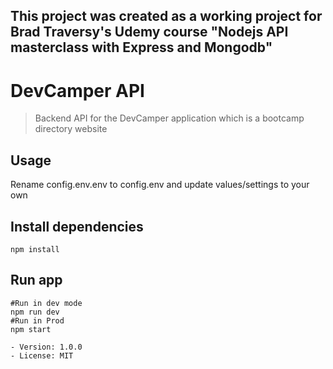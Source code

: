 ## This project was created as a working project for Brad Traversy's Udemy course "Nodejs API masterclass with Express and Mongodb"

# DevCamper API

> Backend API for the DevCamper application which is a bootcamp directory website

## Usage

Rename config.env.env to config.env and update values/settings to your own

## Install dependencies

```
npm install
```

## Run app

```
#Run in dev mode
npm run dev
#Run in Prod
npm start

- Version: 1.0.0
- License: MIT
```
